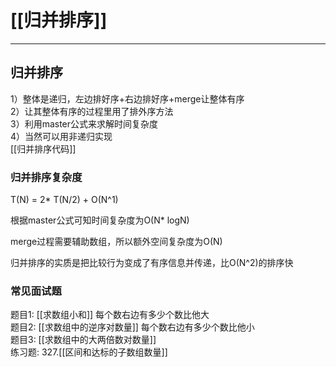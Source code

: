 # [[归并排序]]

---


## 归并排序

1）整体是递归，左边排好序+右边排好序+merge让整体有序  
2）让其整体有序的过程里用了排外序方法  
3）利用master公式来求解时间复杂度  
4）当然可以用非递归实现  
[[归并排序代码]]  

### 归并排序复杂度
T(N) = 2* T(N/2) + O(N^1)

根据master公式可知时间复杂度为O(N* logN)  

merge过程需要辅助数组，所以额外空间复杂度为O(N)  

归并排序的实质是把比较行为变成了有序信息并传递，比O(N^2)的排序快

### 常见面试题

题目1: [[求数组小和]]  每个数右边有多少个数比他大  
题目2: [[求数组中的逆序对数量]]  每个数右边有多少个数比他小  
题目3: [[求数组中的大两倍数对数量]]   
练习题:  327.[[区间和达标的子数组数量]]  





